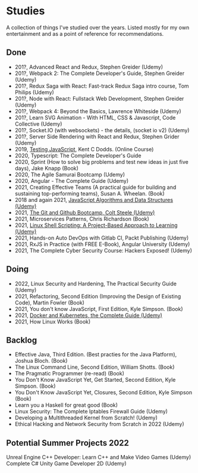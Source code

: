 # Studies
A collection of things I've studied over the years. Listed mostly for my own entertainment and as a point of reference for recommendations.

## Done
- 201?, Advanced React and Redux, Stephen Greider (Udemy)
- 201?, Webpack 2: The Complete Developer's Guide, Stephen Greider (Udemy)
- 201?, Redux Saga with React: Fast-track Redux Saga intro course, Tom Philips (Udemy)
- 201?, Node with React: Fullstack Web Development, Stephen Greider (Udemy)
- 201?, Webpack 4: Beyond the Basics, Lawrence Whiteside (Udemy)
- 201?, Learn SVG Animation - With HTML, CSS & Javascript, Code Collective (Udemy)
- 201?, Socket.IO (with websockets) - the details, (socket io v2) (Udemy)
- 201?, Server Side Rendering with React and Redux, Stephen Grider (Udemy)
- 2019, [Testing JavaScript](https://testingjavascript.com/), Kent C Dodds. (Online Course)
- 2020, Typescript: The Complete Developer's Guide
- 2020, Sprint (How to solve big problems and test new ideas in just five days), Jake Knapp (Book)
- 2020, The Agile Samurai Bootcamp (Udemy)
- 2020, Angular - The Complete Guide (Udemy)
- 2021, Creating Effective Teams (A practical guide for building and sustaining top-performing teams), Susan A. Wheelan. (Book)
- 2018 and again 2021, [JavaScript Algorithms and Data Structures (Udemy)](https://www.udemy.com/course/js-algorithms-and-data-structures-masterclass/)
- 2021, [The Git and Github Bootcamp, Colt Steele (Udemy)](https://www.udemy.com/course/git-and-github-bootcamp)
- 2021, Microservices Patterns, Chris Richardson (Book)
- 2021, [Linux Shell Scripting: A Project-Based Approach to Learning (Udemy)](https://www.udemy.com/course/linux-shell-scripting-projects)
- 2021, Hands-on Auto DevOps with Gitlab CI, Packt Publishing (Udemy)
- 2021, RxJS in Practice (with FREE E-Book), Angular University (Udemy)
- 2021, The Complete Cyber Security Course: Hackers Exposed! (Udemy)

## Doing
- 2022, Linux Security and Hardening, The Practical Security Guide (Udemy)
- 2021, Refactoring, Second Edition (Improving the Design of Existing Code), Martin Fowler (Book)
- 2021, You don't know JavaScript, First Edition, Kyle Simpson. (Book)
- 2021, [Docker and Kubernetes, the Complete Guide (Udemy)](https://www.udemy.com/course/docker-and-kubernetes-the-complete-guide)
- 2021, How Linux Works (Book)

## Backlog
- Effective Java, Third Edition. (Best practies for the Java Platform), Joshua Bloch. (Book)
- The Linux Command Line, Second Edition, William Shotts. (Book)
- The Pragmatic Programmer (re-read) (Book)
- You Don't Know JavaScript Yet, Get Started, Second Edition, Kyle Simpson. (Book)
- You Don't Know JavaScript Yet, Closures, Second Edition, Kyle Simpson (Book)
- Learn you a Haskell for great good (Book)
- Linux Security: The Complete Iptables Firewall Guide (Udemy)
- Developing a Multithreaded Kernel from Scratch! (Udemy)
- Ethical Hacking and Network Security from Scratch in 2022 (Udemy)

## Potential Summer Projects 2022
Unreal Engine C++ Developer: Learn C++ and Make Video Games (Udemy)
Complete C# Unity Game Developer 2D (Udemy)
